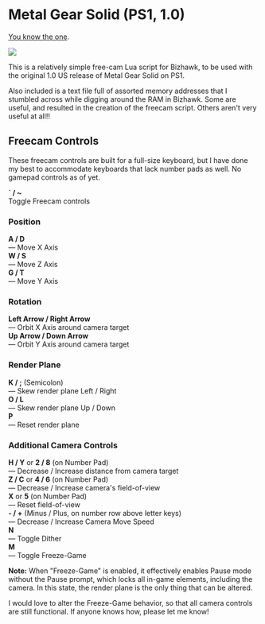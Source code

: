 # Metal Gear Solid (PS1, 1.0)
[You know the one](https://www.youtube.com/watch?v=52V32mbTIuc).

![](MGSCamExample.gif)

This is a relatively simple free-cam Lua script for Bizhawk, to be used with the original 1.0 US release of Metal Gear Solid on PS1.

Also included is a text file full of assorted memory addresses that I stumbled across while digging around the RAM in Bizhawk. Some are useful, and resulted in the creation of the freecam script. Others aren't very useful at all!!

## Freecam Controls ##

These freecam controls are built for a full-size keyboard, but I have done my best to accommodate keyboards that lack number pads as well. No gamepad controls as of yet.

**` / ~**<br>
Toggle Freecam controls

### Position

**A / D**<br>
— Move X Axis<br>
**W / S**<br>
— Move Z Axis<br>
**G / T**<br>
— Move Y Axis<br>

### Rotation
**Left Arrow / Right Arrow**<br>
— Orbit X Axis around camera target<br>
**Up Arrow / Down Arrow**<br>
— Orbit Y Axis around camera target

### Render Plane
**K / ;** (Semicolon)<br>
— Skew render plane Left / Right<br>
**O / L**<br>
— Skew render plane Up / Down<br>
**P**<br>
— Reset render plane

### Additional Camera Controls
**H / Y** or **2 / 8** (on Number Pad)<br>
— Decrease / Increase distance from camera target<br>
**Z / C** or **4 / 6** (on Number Pad)<br>
— Decrease / Increase camera's field-of-view<br>
**X** or **5** (on Number Pad)<br>
— Reset field-of-view<br>
**- / +** (Minus / Plus, on number row above letter keys)<br>
— Decrease / Increase Camera Move Speed<br>
**N**<br>
— Toggle Dither<br>
**M**<br>
— Toggle Freeze-Game

**Note:** When "Freeze-Game" is enabled, it effectively enables Pause mode without the Pause prompt, which locks all in-game elements, including the camera. In this state, the render plane is the only thing that can be altered.

I would love to alter the Freeze-Game behavior, so that all camera controls are still functional. If anyone knows how, please let me know!